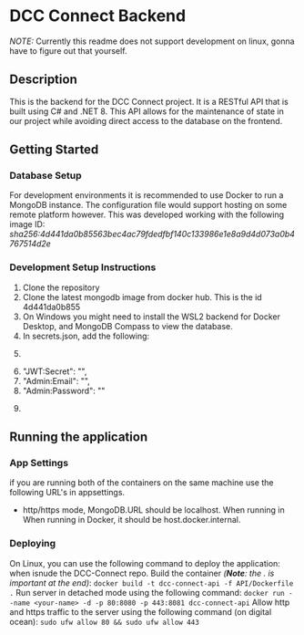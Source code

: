 
# DCC Connect Backend
_NOTE:_ Currently this readme does not support development on linux, gonna have to figure out that yourself.
## Description
This is the backend for the DCC Connect project.
It is a RESTful API that is built using C# and .NET 8.
This API allows for the maintenance of state in our project while avoiding direct access to the database on the frontend.

## Getting Started
### Database Setup
For development environments it is recommended to use Docker to run a MongoDB instance. 
The configuration file would support hosting on some remote platform however.
This was developed working with the following image ID: _sha256:4d441da0b85563bec4ac79fdedfbf140c133986e1e8a9d4d073a0b4767514d2e_

### Development Setup Instructions
1. Clone the repository
1. Clone the latest mongodb image from docker hub. This is the id 4d441da0b855
1. On Windows you might need to install the WSL2 backend for Docker Desktop, and MongoDB Compass to view the database.
1. In secrets.json, add the following:
1. ```
1. "JWT:Secret": "<your-jwt-secret>",
1. "Admin:Email": "<admin-email>",
1. "Admin:Password": "<admin-password>"
1. ```

## Running the application
### App Settings
if you are running both of the containers on the same machine use the following URL's in appsettings.
- http/https mode, MongoDB.URL should be localhost.
When running in 
When running in Docker, it should be host.docker.internal.

### Deploying
On Linux, you can use the following command to deploy the application: when isnude the DCC-Connect repo.
Build the container *(__Note__: the . is important at the end)*: 
```docker build -t dcc-connect-api -f API/Dockerfile .``` 
Run server in detached mode using the following command:
```docker run --name <your-name> -d -p 80:8080 -p 443:8081 dcc-connect-api```
Allow http and https traffic to the server using the following command (on digital ocean):
```sudo ufw allow 80 && sudo ufw allow 443```
